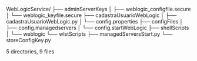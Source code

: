 WebLogicService/
├── adminServerKeys
│   ├── weblogic_configfile.secure
│   └── weblogic_keyfile.secure
├── cadastraUsuarioWebLogic
│   ├── cadastraUsuarioWebLogic.py
│   └── config.properties 
├── configFiles
│   ├── config.managedservers 
│   └── config.startWebLogic 
├── shellScripts
│   └── weblogic 
└── wlstScripts
    ├── managedServersStart.py 
    └── storeConfigKey.py 

5 directories, 9 files